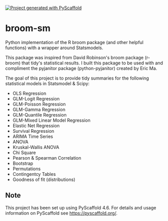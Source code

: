 <!-- These are examples of badges you might want to add to your README:
     please update the URLs accordingly

[![Built Status](https://api.cirrus-ci.com/github/<USER>/broom-sm.svg?branch=main)](https://cirrus-ci.com/github/<USER>/broom-sm)
[![ReadTheDocs](https://readthedocs.org/projects/broom-sm/badge/?version=latest)](https://broom-sm.readthedocs.io/en/stable/)
[![Coveralls](https://img.shields.io/coveralls/github/<USER>/broom-sm/main.svg)](https://coveralls.io/r/<USER>/broom-sm)
[![PyPI-Server](https://img.shields.io/pypi/v/broom-sm.svg)](https://pypi.org/project/broom-sm/)
[![Conda-Forge](https://img.shields.io/conda/vn/conda-forge/broom-sm.svg)](https://anaconda.org/conda-forge/broom-sm)
[![Monthly Downloads](https://pepy.tech/badge/broom-sm/month)](https://pepy.tech/project/broom-sm)
[![Twitter](https://img.shields.io/twitter/url/http/shields.io.svg?style=social&label=Twitter)](https://twitter.com/broom-sm)
-->

[![Project generated with PyScaffold](https://img.shields.io/badge/-PyScaffold-005CA0?logo=pyscaffold)](https://pyscaffold.org/)

# broom-sm

Python implementation of the R broom package (and other helpful functions) with a wrapper around Statsmodels.

This package was inspired from David Robinson's broom package (r-broom) that tidy's statistical results. I built this package to be used with and compliment the pyjanitor package (python-pyjanitor) created by Eric Ma.  

The goal of this project is to provide tidy summaries for the following statistical models in Statsmodel & Scipy:

 + OLS Regression
 + GLM-Logit Regression
 + GLM-Poisson Regression
 + GLM-Gamma Regression
 + GLM-Quantile Regression
 + GLM-Mixed Linear Model Regression
 + Elastic Net Regression
 + Survival Regression
 + ARIMA Time Series
 + ANOVA
 + Kruskal-Wallis ANOVA
 + Chi Square
 + Pearson & Spearman Correlation
 + Bootstrap
 + Permutations
 + Contingentcy Tables
 + Goodness of fit (distributions)


<!-- pyscaffold-notes -->

## Note

This project has been set up using PyScaffold 4.6. For details and usage
information on PyScaffold see https://pyscaffold.org/.
